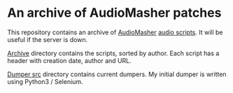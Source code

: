 # An archive of AudioMasher patches

This repository contains an archive of [AudioMasher](https://audiomasher.org/) [audio scripts](https://audiomasher.org/browse).
It will be useful if the server is down.

[Archive](./archive) directory contains the scripts, sorted by author.
Each script has a header with creation date, author and URL.

[Dumper src](./dumper_src) directory contains current dumpers.
My initial dumper is written using Python3 / Selenium.
